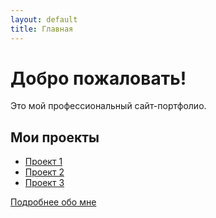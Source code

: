 ```yaml
---
layout: default
title: Главная
---
```


# Добро пожаловать!

Это мой профессиональный сайт-портфолио.

## Мои проекты

- [Проект 1](#)
- [Проект 2](#)
- [Проект 3](#)

[Подробнее обо мне](/sites/about)
